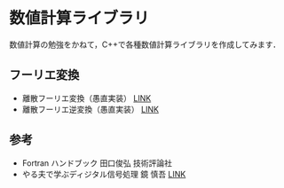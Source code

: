 数値計算ライブラリ
=============================

数値計算の勉強をかねて，C++で各種数値計算ライブラリを作成してみます．

フーリエ変換
-----------------------------
- 離散フーリエ変換（愚直実装） [LINK](https://github.com/tabae/numerical_computing/tree/master/fourier_transform/dft.cpp)
- 離散フーリエ逆変換（愚直実装） [LINK](https://github.com/tabae/numerical_computing/tree/master/fourier_transform/idft.cpp)

参考
-----------------------------
- Fortran ハンドブック 田口俊弘 技術評論社
- やる夫で学ぶディジタル信号処理 鏡 慎吾 [LINK](https://atcoder.jp/contests/agc041/tasks/agc041_b)
